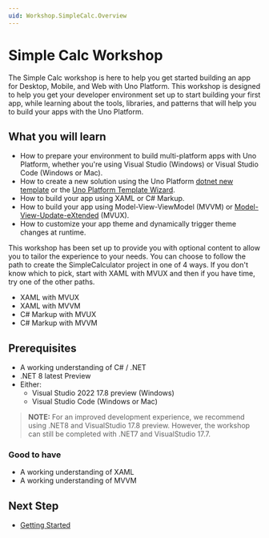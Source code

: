 ```yaml
---
uid: Workshop.SimpleCalc.Overview
---
```

# Simple Calc Workshop

The Simple Calc workshop is here to help you get started building an app for Desktop, Mobile, and Web with Uno Platform. This workshop is designed to help you get your developer environment set up to start building your first app, while learning about the tools, libraries, and patterns that will help you to build your apps with the Uno Platform.

## What you will learn

- How to prepare your environment to build multi-platform apps with Uno Platform, whether you're using Visual Studio (Windows) or Visual Studio Code (Windows or Mac).
- How to create a new solution using the Uno Platform [dotnet new template](https://www.nuget.org/packages/Uno.Templates) or the [Uno Platform Template Wizard](https://marketplace.visualstudio.com/items?itemName=unoplatform.uno-platform-addin-2022).
- How to build your app using XAML or C# Markup.
- How to build your app using Model-View-ViewModel (MVVM) or [Model-View-Update-eXtended](https://platform.uno/docs/articles/external/uno.extensions/doc/Overview/Reactive/overview.html) (MVUX).
- How to customize your app theme and dynamically trigger theme changes at runtime.

This workshop has been set up to provide you with optional content to allow you to tailor the experience to your needs. You can choose to follow the path to create the SimpleCalculator project in one of 4 ways. If you don't know which to pick, start with XAML with MVUX and then if you have time, try one of the other paths.

- XAML with MVUX
- XAML with MVVM
- C# Markup with MVUX
- C# Markup with MVVM

## Prerequisites

- A working understanding of C# / .NET
- .NET 8 latest Preview
- Either:  
  - Visual Studio 2022 17.8 preview (Windows)
  - Visual Studio Code (Windows or Mac)

> **NOTE:** For an improved development experience, we recommend using .NET8 and VisualStudio 17.8 preview. However, the workshop can still be completed with .NET7 and VisualStudio 17.7.

### Good to have

- A working understanding of XAML
- A working understanding of MVVM

## Next Step

 - [Getting Started](xref:Workshop.SimpleCalc.GettingStarted)